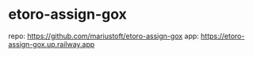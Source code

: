 # etoro-assign-gox

repo: https://github.com/mariustoft/etoro-assign-gox
app: https://etoro-assign-gox.up.railway.app
